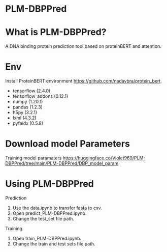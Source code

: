 # PLM-DBPPred

What is PLM-DBPPred?
=============
A DNA binding protein prediction tool based on proteinBERT and attention.

Env
=============
Install ProteinBERT environment https://github.com/nadavbra/protein_bert.
* tensorflow (2.4.0)
* tensorflow_addons (0.12.1)
* numpy (1.20.1)
* pandas (1.2.3)
* h5py (3.2.1)
* lxml (4.3.2)
* pyfaidx (0.5.8)

Download model Parameters
=============
Training model paramaters
https://huggingface.co/Violet969/PLM-DBPPred/tree/main/PLM-DBPPred/DBP_model_param

Using PLM-DBPPred
=============
Prediction
1. Use the data.ipynb to transfer fasta to csv.
2. Open predict_PLM-DBPPred.ipynb.
3. Change the test_set file path.

Training
1. Open train_PLM-DBPPred.ipynb.
2. Change the train and test sets file path.

   
